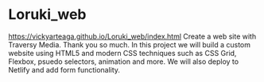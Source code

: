 # Loruki_web
https://vickyarteaga.github.io/Loruki_web/index.html
Create a web site with Traversy Media. Thank you so much.
In this project we will build a custom website using HTML5 and modern CSS techniques such as CSS Grid, Flexbox, psuedo selectors, animation and more. We will also deploy to Netlify and add form functionality. 
